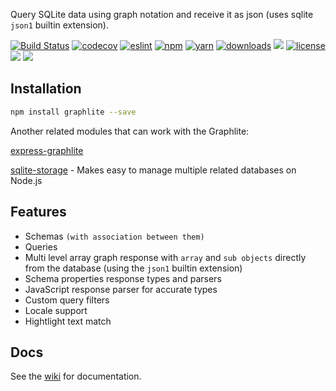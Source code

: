 Query SQLite data using graph notation and receive it as json (uses sqlite ```json1``` builtin extension).

<p align="center">

[![Build Status](https://img.shields.io/travis/com/ffrm/graphlite.svg?logo=travis)](https://travis-ci.com/ffrm/graphlite)
[![codecov](https://img.shields.io/codecov/c/github/ffrm/graphlite?logo=codecov)]()
[![eslint](https://img.shields.io/npm/dependency-version/graphlite/dev/eslint?logo=eslint)]()
[![npm](https://img.shields.io/npm/v/graphlite?label=npm&logo=npm)]()
[![yarn](https://img.shields.io/npm/v/graphlite?logo=yarn)]()
[![downloads](https://img.shields.io/npm/dm/graphlite?logo=npm)]()
[![](https://img.shields.io/github/contributors/ffrm/graphlite)]()
[![license](https://img.shields.io/github/license/ffrm/graphlite?logo=github)]()
[![](https://img.shields.io/github/last-commit/ffrm/graphlite?logo=github)]()
[![](https://img.shields.io/github/release-date/ffrm/graphlite?logo=github)]()

</p>

## Installation
```bash
npm install graphlite --save
```

Another related modules that can work with the Graphlite:

[express-graphlite](https://github.com/ffrm/express-graphlite)

[sqlite-storage](https://github.com/ffrm/sqlite-storage) - Makes easy to manage multiple related databases on Node.js

## Features
- Schemas ```(with association between them)```
- Queries
- Multi level array graph response with ```array``` and ```sub objects``` directly from the database (using the ```json1``` builtin extension)
- Schema properties response types and parsers
- JavaScript response parser for accurate types
- Custom query filters
- Locale support
- Hightlight text match

## Docs
See the [wiki](https://github.com/ffrm/graphlite/wiki) for documentation.
